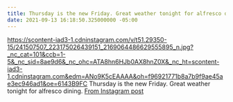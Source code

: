 ```yaml
---
title: Thursday is the new Friday. Great weather tonight for alfresco dining.
date: 2021-09-13 16:18:50.325000000 -05:00
---
```


https://scontent-iad3-1.cdninstagram.com/v/t51.29350-15/241507507_223175026439151_2169064486629555895_n.jpg?_nc_cat=101&ccb=1-5&_nc_sid=8ae9d6&_nc_ohc=ATA8hn6HJb0AX8hnZ0X&_nc_ht=scontent-iad3-1.cdninstagram.com&edm=ANo9K5cEAAAA&oh=f96921771b8a7b9f9ae45ae3ec946ad1&oe=6143B9FC
Thursday is the new Friday. Great weather tonight for alfresco dining.
<a href="https://www.instagram.com/p/CTn8w2_rljV/">From Instagram post</a>